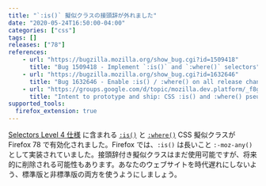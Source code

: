 ```yaml
---
title: "`:is()` 擬似クラスの接頭辞が外れました"
date: "2020-05-24T16:50:00-04:00"
categories: ["css"]
tags: []
releases: ["78"]
references:
    - url: "https://bugzilla.mozilla.org/show_bug.cgi?id=1509418"
      title: "Bug 1509418 - Implement `:is()` and `:where()` selectors"
    - url: "https://bugzilla.mozilla.org/show_bug.cgi?id=1632646"
      title: "Bug 1632646 - Enable :is() / :where() on all release channels."
    - url: "https://groups.google.com/d/topic/mozilla.dev.platform/_f8gYPevIQw/discussion"
      title: "Intent to prototype and ship: CSS :is() and :where() pseudo-classes."
supported_tools:
  firefox_extension: true
---
```

[Selectors Level 4 仕様](https://drafts.csswg.org/selectors/) に含まれる [`:is()`](https://developer.mozilla.org/docs/Web/CSS/:is) と [`:where()`](https://developer.mozilla.org/docs/Web/CSS/:where) CSS 擬似クラスが Firefox 78 で有効化されました。Firefox では、`:is()` は長いこと `:-moz-any()` として実装されていました。接頭辞付き擬似クラスはまだ使用可能ですが、将来的に削除される可能性もあります。あなたのウェブサイトを時代遅れにしないよう、標準版と非標準版の両方を使うようにしましょう。
